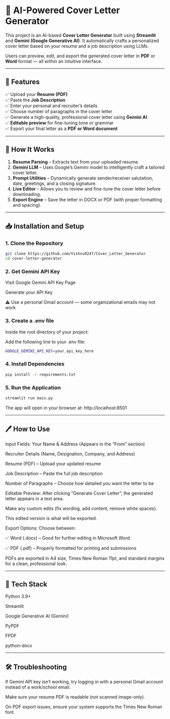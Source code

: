 # 📄 AI-Powered Cover Letter Generator

This project is an AI-based **Cover Letter Generator** built using **Streamlit** and **Gemini (Google Generative AI)**. It automatically crafts a personalized cover letter based on your resume and a job description using LLMs.

Users can preview, edit, and export the generated cover letter in **PDF** or **Word** format — all within an intuitive interface.

---

## 🚀 Features

✅ Upload your **Resume (PDF)**  
✅ Paste the **Job Description**  
✅ Enter your personal and recruiter’s details  
✅ Choose number of paragraphs in the cover letter  
✅ Generate a high-quality, professional cover letter using **Gemini AI**  
✅ **Editable preview** for fine-tuning tone or grammar  
✅ Export your final letter as a **PDF or Word document**

---

## 🧠 How It Works

1. **Resume Parsing** – Extracts text from your uploaded resume.
3. **Gemini LLM** – Uses Google’s Gemini model to intelligently craft a tailored cover letter.  
3. **Prompt Utilities** – Dynamically generate sender/receiver salutation, date, greetings, and a closing signature.  
4. **Live Editor** – Allows you to review and fine-tune the cover letter before downloading.  
5. **Export Engine** – Save the letter in DOCX or PDF (with proper formatting and spacing).

---

## 📥 Installation and Setup

### 1. Clone the Repository

```bash
git clone https://github.com/Vishnu9247/Cover_Letter_Generator
cd cover-letter-generator
```

### 2. Get Gemini API Key
Visit Google Gemini API Key Page

Generate your API Key

⚠️ Use a personal Gmail account — some organizational emails may not work

### 3. Create a .env file
Inside the root directory of your project:

Add the following line to your .env file:

``` bash
GOOGLE_GEMINI_API_KEY=your_api_key_here
```
### 4. Install Dependencies
``` bash
pip install -r requirements.txt
 ```
### 5. Run the Application
```bash
streamlit run main.py
```
The app will open in your browser at: http://localhost:8501

---

## 🖊️ How to Use

Input Fields:
Your Name & Address (Appears in the “From” section)

Recruiter Details (Name, Designation, Company, and Address)

Resume (PDF) – Upload your updated resume

Job Description – Paste the full job description

Number of Paragraphs – Choose how detailed you want the letter to be

Editable Preview:
After clicking “Generate Cover Letter”, the generated letter appears in a text area.

Make any custom edits (fix wording, add content, remove white spaces).

This edited version is what will be exported.

Export Options:
Choose between:

✅ Word (.docx) – Good for further editing in Microsoft Word

✅ PDF (.pdf) – Properly formatted for printing and submissions

PDFs are exported in A4 size, Times New Roman 11pt, and standard margins for a clean, professional look.

---

## 📎 Tech Stack

Python 3.9+

Streamlit

Google Generative AI (Gemini)

PyPDF

FPDF

python-docx

---

## 🛠 Troubleshooting
If Gemini API key isn’t working, try logging in with a personal Gmail account instead of a work/school email.

Make sure your resume PDF is readable (not scanned image-only).

On PDF export issues, ensure your system supports the Times New Roman font.

